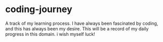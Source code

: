 # coding-journey
A track of my learning process.
I have always been fascinated by coding, and this has always been my desire.
This will be a record of my daily progress in this domain.
i wish myself luck!
